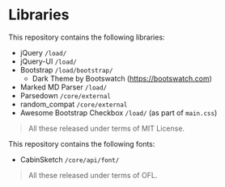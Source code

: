 # Libraries

This repository contains the following libraries:
- jQuery `/load/`
- jQuery-UI `/load/`
- Bootstrap `/load/bootstrap/`
	- Dark Theme by Bootswatch (https://bootswatch.com)
- Marked MD Parser `/load/`
- Parsedown `/core/external`
- random_compat `/core/external`
- Awesome Bootstrap Checkbox `/load/` (as part of `main.css`)

> All these released under terms of MIT License.

This repository contains the following fonts:
- CabinSketch `/core/api/font/`

> All these released under terms of OFL.

